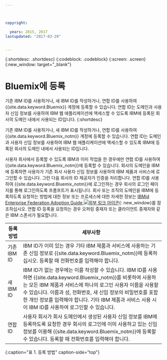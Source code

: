 ```yaml
---



copyright:

  years: 2015, 2017
lastupdated: "2017-03-29"


---
```


{:shortdesc: .shortdesc}
{:codeblock: .codeblock}
{:screen: .screen}
{:new_window: target="_blank"}

# Bluemix에 등록

기존 IBM ID를 사용하거나, 새 IBM ID를 작성하거나, 연합 ID를 사용하여 {{site.data.keyword.Bluemix}} 계정에 등록할 수 있습니다. 연합 ID는 도메인과 사용자 신임 정보를 사용하여 IBM 웹 애플리케이션에 액세스할 수 있도록 IBM에 등록된 회사의 도메인 내에서 사용되는 ID입니다.
{:shortdesc}

기존 IBM ID를 사용하거나, 새 IBM ID를 작성하거나, 연합 ID를 사용하여 {{site.data.keyword.Bluemix_notm}} 계정에 등록할 수 있습니다. 연합 ID는 도메인과 사용자 신임 정보를 사용하여 IBM 웹 애플리케이션에 액세스할 수 있도록 IBM에 등록된 회사의 도메인 내에서 사용되는 ID입니다.   

사용자 회사에서 등록할 수 있도록 IBM과 이미 작업을 한 경우에만 연합 ID를 사용하여 {{site.data.keyword.Bluemix_notm}}에 등록할 수 있습니다. 회사의 도메인을 IBM에 등록하면 사용자가 기존 회사 사용자 신임 정보를 사용하여 IBM 제품과 서비스에 로그인할 수 있습니다. 그런 다음 회사의 ID 제공자가 인증을 처리합니다. 연합 ID를 사용하여 {{site.data.keyword.Bluemix_notm}}에 로그인하는 경우 회사의 로그인 페이지를 통해 로그인하도록 프롬프트가 표시됩니다. 회사 또는 조직의 도메인을 IBM에 등록하도록 요청하는 방법에 대한 정보 또는 프로세스에 대한 자세한 정보는 [IBMid Enterprise Federation Adoption Guide ![외부 링크 아이콘](../icons/launch-glyph.svg)](https://ibm.box.com/v/IBMid-Federation-Guide){: new_window}를 참조하십시오. 연합 ID 등록을 요청하는 경우 오퍼링 중재자 또는 클라이언트 중재자와 같은 IBM 스폰서가 필요합니다. 

| 등록 방법       | 세부사항 |    
|-----------------|---------|
|기존 IBM ID | IBM ID가 이미 있는 경우 기타 IBM 제품과 서비스에 사용하는 기존 신임 정보로 {{site.data.keyword.Bluemix_notm}}에 등록하십시오. 등록할 때 전화번호를 입력해야 합니다.  |
|새 IBM ID | IBM ID가 없는 경우에는 이를 작성할 수 있습니다. IBM ID를 사용하면 {{site.data.keyword.Bluemix_notm}}를 비롯하여 사용하는 모든 IBM 제품과 서비스에 하나의 로그인 사용자 이름을 사용할 수 있습니다. 이름과 성, 전화번호, 새 신임 정보의 비밀번호를 포함한 개인 정보를 입력해야 합니다. 기타 IBM 제품과 서비스 사용 시 이 IBM ID를 사용하여 로그인할 수 있습니다.   |
|연합 ID | 사용자 회사가 회사 도메인에서 생성된 사용자 신임 정보를 IBM에 등록하도록 요청한 경우 회사의 로그인에 이미 사용하고 있는 신임 정보를 이용해 {{site.data.keyword.Bluemix_notm}}에 등록할 수 있습니다. 등록할 때 전화번호를 입력해야 합니다.  |
{:caption="표 1. 등록 방법" caption-side="top"}
